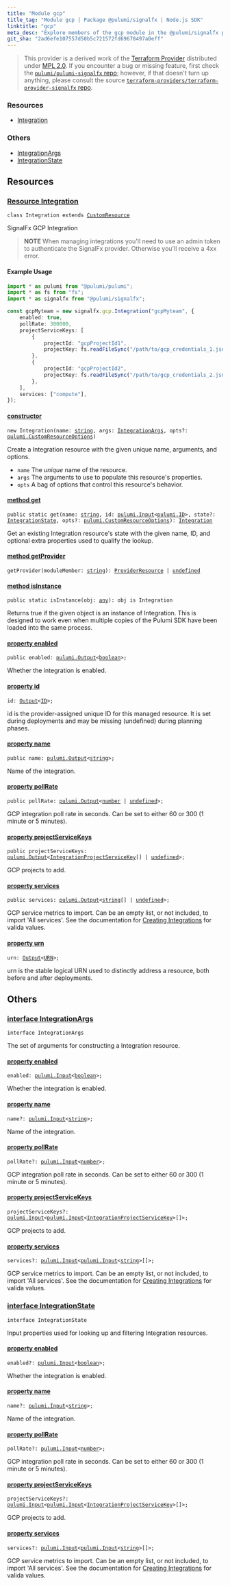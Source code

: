 ```yaml
---
title: "Module gcp"
title_tag: "Module gcp | Package @pulumi/signalfx | Node.js SDK"
linktitle: "gcp"
meta_desc: "Explore members of the gcp module in the @pulumi/signalfx package."
git_sha: "2ad6efe107557d50b5c721572fd69678497a0eff"
---
```


<!-- WARNING: this page was generated by a tool. Do not edit it by hand. -->
<!-- To change it, please see https://github.com/pulumi/docs/tree/master/tools/tscdocgen. -->


> This provider is a derived work of the [Terraform Provider](https://github.com/terraform-providers/terraform-provider-signalfx)
> distributed under [MPL 2.0](https://www.mozilla.org/en-US/MPL/2.0/). If you encounter a bug or missing feature,
> first check the [`pulumi/pulumi-signalfx` repo](https://github.com/pulumi/pulumi-signalfx/issues); however, if that doesn't turn up anything,
> please consult the source [`terraform-providers/terraform-provider-signalfx` repo](https://github.com/terraform-providers/terraform-provider-signalfx/issues).





<h3>Resources</h3>
<ul class="api">
    <li><a href="#Integration"><span class="symbol resource"></span>Integration</a></li>
</ul>


<h3>Others</h3>
<ul class="api">
    <li><a href="#IntegrationArgs"><span class="symbol api"></span>IntegrationArgs</a></li>
    <li><a href="#IntegrationState"><span class="symbol api"></span>IntegrationState</a></li>
</ul>


<h2 id="resources">Resources</h2>
<h3 class="pdoc-module-header" id="Integration" data-link-title="Integration">
    <a href="https://github.com/pulumi/pulumi-signalfx/blob/2ad6efe107557d50b5c721572fd69678497a0eff/sdk/nodejs/gcp/integration.ts#L40">
        Resource <strong>Integration</strong>
    </a>
</h3>

<pre class="highlight"><code><span class='kr'>class</span> <span class='nx'>Integration</span> <span class='kr'>extends</span> <a href='/docs/reference/pkg/nodejs/pulumi/pulumi/#CustomResource'>CustomResource</a></code></pre>

SignalFx GCP Integration

> **NOTE** When managing integrations you'll need to use an admin token to authenticate the SignalFx provider. Otherwise you'll receive a 4xx error.

#### Example Usage



```typescript
import * as pulumi from "@pulumi/pulumi";
import * as fs from "fs";
import * as signalfx from "@pulumi/signalfx";

const gcpMyteam = new signalfx.gcp.Integration("gcpMyteam", {
    enabled: true,
    pollRate: 300000,
    projectServiceKeys: [
        {
            projectId: "gcpProjectId1",
            projectKey: fs.readFileSync("/path/to/gcp_credentials_1.json", "utf-8"),
        },
        {
            projectId: "gcpProjectId2",
            projectKey: fs.readFileSync("/path/to/gcp_credentials_2.json", "utf-8"),
        },
    ],
    services: ["compute"],
});
```

<h4 class="pdoc-member-header" id="Integration-constructor">
<a class="pdoc-child-name" href="https://github.com/pulumi/pulumi-signalfx/blob/2ad6efe107557d50b5c721572fd69678497a0eff/sdk/nodejs/gcp/integration.ts#L86"> <b>constructor</b></a>
</h4>


<pre class="highlight"><code><span class='kd'></span><span class='kd'>new</span> Integration(name: <span class='kd'><a href='https://developer.mozilla.org/en-US/docs/Web/JavaScript/Reference/Global_Objects/String'>string</a></span>, args: <a href='#IntegrationArgs'>IntegrationArgs</a>, opts?: <a href='/docs/reference/pkg/nodejs/pulumi/pulumi/#CustomResourceOptions'>pulumi.CustomResourceOptions</a>)</code></pre>


Create a Integration resource with the given unique name, arguments, and options.

* `name` The _unique_ name of the resource.
* `args` The arguments to use to populate this resource&#39;s properties.
* `opts` A bag of options that control this resource&#39;s behavior.

<h4 class="pdoc-member-header" id="Integration-get">
<a class="pdoc-child-name" href="https://github.com/pulumi/pulumi-signalfx/blob/2ad6efe107557d50b5c721572fd69678497a0eff/sdk/nodejs/gcp/integration.ts#L49">method <b>get</b></a>
</h4>


<pre class="highlight"><code><span class='kd'>public static </span>get(name: <span class='kd'><a href='https://developer.mozilla.org/en-US/docs/Web/JavaScript/Reference/Global_Objects/String'>string</a></span>, id: <a href='/docs/reference/pkg/nodejs/pulumi/pulumi/#Input'>pulumi.Input</a>&lt;<a href='/docs/reference/pkg/nodejs/pulumi/pulumi/#ID'>pulumi.ID</a>&gt;, state?: <a href='#IntegrationState'>IntegrationState</a>, opts?: <a href='/docs/reference/pkg/nodejs/pulumi/pulumi/#CustomResourceOptions'>pulumi.CustomResourceOptions</a>): <a href='#Integration'>Integration</a></code></pre>


Get an existing Integration resource's state with the given name, ID, and optional extra
properties used to qualify the lookup.

<h4 class="pdoc-member-header" id="Integration-getProvider">
<a class="pdoc-child-name" href="https://github.com/pulumi/pulumi-signalfx/blob/2ad6efe107557d50b5c721572fd69678497a0eff/sdk/nodejs/gcp/integration.ts#L40">method <b>getProvider</b></a>
</h4>


<pre class="highlight"><code><span class='kd'></span>getProvider(moduleMember: <span class='kd'><a href='https://developer.mozilla.org/en-US/docs/Web/JavaScript/Reference/Global_Objects/String'>string</a></span>): <a href='/docs/reference/pkg/nodejs/pulumi/pulumi/#ProviderResource'>ProviderResource</a> | <span class='kd'><a href='https://developer.mozilla.org/en-US/docs/Web/JavaScript/Reference/Global_Objects/undefined'>undefined</a></span></code></pre>

<h4 class="pdoc-member-header" id="Integration-isInstance">
<a class="pdoc-child-name" href="https://github.com/pulumi/pulumi-signalfx/blob/2ad6efe107557d50b5c721572fd69678497a0eff/sdk/nodejs/gcp/integration.ts#L60">method <b>isInstance</b></a>
</h4>


<pre class="highlight"><code><span class='kd'>public static </span>isInstance(obj: <span class='kd'><a href='https://www.typescriptlang.org/docs/handbook/basic-types.html#any'>any</a></span>): obj is Integration</code></pre>


Returns true if the given object is an instance of Integration.  This is designed to work even
when multiple copies of the Pulumi SDK have been loaded into the same process.

<h4 class="pdoc-member-header" id="Integration-enabled">
<a class="pdoc-child-name" href="https://github.com/pulumi/pulumi-signalfx/blob/2ad6efe107557d50b5c721572fd69678497a0eff/sdk/nodejs/gcp/integration.ts#L70">property <b>enabled</b></a>
</h4>

<pre class="highlight"><code><span class='kd'>public </span>enabled: <a href='/docs/reference/pkg/nodejs/pulumi/pulumi/#Output'>pulumi.Output</a>&lt;<span class='kd'><a href='https://developer.mozilla.org/en-US/docs/Web/JavaScript/Reference/Global_Objects/Boolean'>boolean</a></span>&gt;;</code></pre>

Whether the integration is enabled.

<h4 class="pdoc-member-header" id="Integration-id">
<a class="pdoc-child-name" href="https://github.com/pulumi/pulumi-signalfx/blob/2ad6efe107557d50b5c721572fd69678497a0eff/sdk/nodejs/gcp/integration.ts#L40">property <b>id</b></a>
</h4>

<pre class="highlight"><code><span class='kd'></span>id: <a href='/docs/reference/pkg/nodejs/pulumi/pulumi/#Output'>Output</a>&lt;<a href='/docs/reference/pkg/nodejs/pulumi/pulumi/#ID'>ID</a>&gt;;</code></pre>

id is the provider-assigned unique ID for this managed resource.  It is set during
deployments and may be missing (undefined) during planning phases.

<h4 class="pdoc-member-header" id="Integration-name">
<a class="pdoc-child-name" href="https://github.com/pulumi/pulumi-signalfx/blob/2ad6efe107557d50b5c721572fd69678497a0eff/sdk/nodejs/gcp/integration.ts#L74">property <b>name</b></a>
</h4>

<pre class="highlight"><code><span class='kd'>public </span>name: <a href='/docs/reference/pkg/nodejs/pulumi/pulumi/#Output'>pulumi.Output</a>&lt;<span class='kd'><a href='https://developer.mozilla.org/en-US/docs/Web/JavaScript/Reference/Global_Objects/String'>string</a></span>&gt;;</code></pre>

Name of the integration.

<h4 class="pdoc-member-header" id="Integration-pollRate">
<a class="pdoc-child-name" href="https://github.com/pulumi/pulumi-signalfx/blob/2ad6efe107557d50b5c721572fd69678497a0eff/sdk/nodejs/gcp/integration.ts#L78">property <b>pollRate</b></a>
</h4>

<pre class="highlight"><code><span class='kd'>public </span>pollRate: <a href='/docs/reference/pkg/nodejs/pulumi/pulumi/#Output'>pulumi.Output</a>&lt;<span class='kd'><a href='https://developer.mozilla.org/en-US/docs/Web/JavaScript/Reference/Global_Objects/Number'>number</a></span> | <span class='kd'><a href='https://developer.mozilla.org/en-US/docs/Web/JavaScript/Reference/Global_Objects/undefined'>undefined</a></span>&gt;;</code></pre>

GCP integration poll rate in seconds. Can be set to either 60 or 300 (1 minute or 5 minutes).

<h4 class="pdoc-member-header" id="Integration-projectServiceKeys">
<a class="pdoc-child-name" href="https://github.com/pulumi/pulumi-signalfx/blob/2ad6efe107557d50b5c721572fd69678497a0eff/sdk/nodejs/gcp/integration.ts#L82">property <b>projectServiceKeys</b></a>
</h4>

<pre class="highlight"><code><span class='kd'>public </span>projectServiceKeys: <a href='/docs/reference/pkg/nodejs/pulumi/pulumi/#Output'>pulumi.Output</a>&lt;<a href='/docs/reference/pkg/nodejs/pulumi/signalfx/types/output/#IntegrationProjectServiceKey'>IntegrationProjectServiceKey</a>[] | <span class='kd'><a href='https://developer.mozilla.org/en-US/docs/Web/JavaScript/Reference/Global_Objects/undefined'>undefined</a></span>&gt;;</code></pre>

GCP projects to add.

<h4 class="pdoc-member-header" id="Integration-services">
<a class="pdoc-child-name" href="https://github.com/pulumi/pulumi-signalfx/blob/2ad6efe107557d50b5c721572fd69678497a0eff/sdk/nodejs/gcp/integration.ts#L86">property <b>services</b></a>
</h4>

<pre class="highlight"><code><span class='kd'>public </span>services: <a href='/docs/reference/pkg/nodejs/pulumi/pulumi/#Output'>pulumi.Output</a>&lt;<span class='kd'><a href='https://developer.mozilla.org/en-US/docs/Web/JavaScript/Reference/Global_Objects/String'>string</a></span>[] | <span class='kd'><a href='https://developer.mozilla.org/en-US/docs/Web/JavaScript/Reference/Global_Objects/undefined'>undefined</a></span>&gt;;</code></pre>

GCP service metrics to import. Can be an empty list, or not included, to import 'All services'. See the documentation for [Creating Integrations](https://developers.signalfx.com/integrations_reference.html#operation/Create%20Integration) for valida values.

<h4 class="pdoc-member-header" id="Integration-urn">
<a class="pdoc-child-name" href="https://github.com/pulumi/pulumi-signalfx/blob/2ad6efe107557d50b5c721572fd69678497a0eff/sdk/nodejs/gcp/integration.ts#L40">property <b>urn</b></a>
</h4>

<pre class="highlight"><code><span class='kd'></span>urn: <a href='/docs/reference/pkg/nodejs/pulumi/pulumi/#Output'>Output</a>&lt;<a href='/docs/reference/pkg/nodejs/pulumi/pulumi/#URN'>URN</a>&gt;;</code></pre>

urn is the stable logical URN used to distinctly address a resource, both before and after
deployments.



<h2 id="apis">Others</h2>
<h3 class="pdoc-module-header" id="IntegrationArgs" data-link-title="IntegrationArgs">
    <a href="https://github.com/pulumi/pulumi-signalfx/blob/2ad6efe107557d50b5c721572fd69678497a0eff/sdk/nodejs/gcp/integration.ts#L156">
        interface <strong>IntegrationArgs</strong>
    </a>
</h3>

<pre class="highlight"><code><span class='kr'>interface</span> <span class='nx'>IntegrationArgs</span></code></pre>

The set of arguments for constructing a Integration resource.

<h4 class="pdoc-member-header" id="IntegrationArgs-enabled">
<a class="pdoc-child-name" href="https://github.com/pulumi/pulumi-signalfx/blob/2ad6efe107557d50b5c721572fd69678497a0eff/sdk/nodejs/gcp/integration.ts#L160">property <b>enabled</b></a>
</h4>

<pre class="highlight"><code><span class='kd'></span>enabled: <a href='/docs/reference/pkg/nodejs/pulumi/pulumi/#Input'>pulumi.Input</a>&lt;<span class='kd'><a href='https://developer.mozilla.org/en-US/docs/Web/JavaScript/Reference/Global_Objects/Boolean'>boolean</a></span>&gt;;</code></pre>

Whether the integration is enabled.

<h4 class="pdoc-member-header" id="IntegrationArgs-name">
<a class="pdoc-child-name" href="https://github.com/pulumi/pulumi-signalfx/blob/2ad6efe107557d50b5c721572fd69678497a0eff/sdk/nodejs/gcp/integration.ts#L164">property <b>name</b></a>
</h4>

<pre class="highlight"><code><span class='kd'></span>name?: <a href='/docs/reference/pkg/nodejs/pulumi/pulumi/#Input'>pulumi.Input</a>&lt;<span class='kd'><a href='https://developer.mozilla.org/en-US/docs/Web/JavaScript/Reference/Global_Objects/String'>string</a></span>&gt;;</code></pre>

Name of the integration.

<h4 class="pdoc-member-header" id="IntegrationArgs-pollRate">
<a class="pdoc-child-name" href="https://github.com/pulumi/pulumi-signalfx/blob/2ad6efe107557d50b5c721572fd69678497a0eff/sdk/nodejs/gcp/integration.ts#L168">property <b>pollRate</b></a>
</h4>

<pre class="highlight"><code><span class='kd'></span>pollRate?: <a href='/docs/reference/pkg/nodejs/pulumi/pulumi/#Input'>pulumi.Input</a>&lt;<span class='kd'><a href='https://developer.mozilla.org/en-US/docs/Web/JavaScript/Reference/Global_Objects/Number'>number</a></span>&gt;;</code></pre>

GCP integration poll rate in seconds. Can be set to either 60 or 300 (1 minute or 5 minutes).

<h4 class="pdoc-member-header" id="IntegrationArgs-projectServiceKeys">
<a class="pdoc-child-name" href="https://github.com/pulumi/pulumi-signalfx/blob/2ad6efe107557d50b5c721572fd69678497a0eff/sdk/nodejs/gcp/integration.ts#L172">property <b>projectServiceKeys</b></a>
</h4>

<pre class="highlight"><code><span class='kd'></span>projectServiceKeys?: <a href='/docs/reference/pkg/nodejs/pulumi/pulumi/#Input'>pulumi.Input</a>&lt;<a href='/docs/reference/pkg/nodejs/pulumi/pulumi/#Input'>pulumi.Input</a>&lt;<a href='/docs/reference/pkg/nodejs/pulumi/signalfx/types/input/#IntegrationProjectServiceKey'>IntegrationProjectServiceKey</a>&gt;[]&gt;;</code></pre>

GCP projects to add.

<h4 class="pdoc-member-header" id="IntegrationArgs-services">
<a class="pdoc-child-name" href="https://github.com/pulumi/pulumi-signalfx/blob/2ad6efe107557d50b5c721572fd69678497a0eff/sdk/nodejs/gcp/integration.ts#L176">property <b>services</b></a>
</h4>

<pre class="highlight"><code><span class='kd'></span>services?: <a href='/docs/reference/pkg/nodejs/pulumi/pulumi/#Input'>pulumi.Input</a>&lt;<a href='/docs/reference/pkg/nodejs/pulumi/pulumi/#Input'>pulumi.Input</a>&lt;<span class='kd'><a href='https://developer.mozilla.org/en-US/docs/Web/JavaScript/Reference/Global_Objects/String'>string</a></span>&gt;[]&gt;;</code></pre>

GCP service metrics to import. Can be an empty list, or not included, to import 'All services'. See the documentation for [Creating Integrations](https://developers.signalfx.com/integrations_reference.html#operation/Create%20Integration) for valida values.

<h3 class="pdoc-module-header" id="IntegrationState" data-link-title="IntegrationState">
    <a href="https://github.com/pulumi/pulumi-signalfx/blob/2ad6efe107557d50b5c721572fd69678497a0eff/sdk/nodejs/gcp/integration.ts#L130">
        interface <strong>IntegrationState</strong>
    </a>
</h3>

<pre class="highlight"><code><span class='kr'>interface</span> <span class='nx'>IntegrationState</span></code></pre>

Input properties used for looking up and filtering Integration resources.

<h4 class="pdoc-member-header" id="IntegrationState-enabled">
<a class="pdoc-child-name" href="https://github.com/pulumi/pulumi-signalfx/blob/2ad6efe107557d50b5c721572fd69678497a0eff/sdk/nodejs/gcp/integration.ts#L134">property <b>enabled</b></a>
</h4>

<pre class="highlight"><code><span class='kd'></span>enabled?: <a href='/docs/reference/pkg/nodejs/pulumi/pulumi/#Input'>pulumi.Input</a>&lt;<span class='kd'><a href='https://developer.mozilla.org/en-US/docs/Web/JavaScript/Reference/Global_Objects/Boolean'>boolean</a></span>&gt;;</code></pre>

Whether the integration is enabled.

<h4 class="pdoc-member-header" id="IntegrationState-name">
<a class="pdoc-child-name" href="https://github.com/pulumi/pulumi-signalfx/blob/2ad6efe107557d50b5c721572fd69678497a0eff/sdk/nodejs/gcp/integration.ts#L138">property <b>name</b></a>
</h4>

<pre class="highlight"><code><span class='kd'></span>name?: <a href='/docs/reference/pkg/nodejs/pulumi/pulumi/#Input'>pulumi.Input</a>&lt;<span class='kd'><a href='https://developer.mozilla.org/en-US/docs/Web/JavaScript/Reference/Global_Objects/String'>string</a></span>&gt;;</code></pre>

Name of the integration.

<h4 class="pdoc-member-header" id="IntegrationState-pollRate">
<a class="pdoc-child-name" href="https://github.com/pulumi/pulumi-signalfx/blob/2ad6efe107557d50b5c721572fd69678497a0eff/sdk/nodejs/gcp/integration.ts#L142">property <b>pollRate</b></a>
</h4>

<pre class="highlight"><code><span class='kd'></span>pollRate?: <a href='/docs/reference/pkg/nodejs/pulumi/pulumi/#Input'>pulumi.Input</a>&lt;<span class='kd'><a href='https://developer.mozilla.org/en-US/docs/Web/JavaScript/Reference/Global_Objects/Number'>number</a></span>&gt;;</code></pre>

GCP integration poll rate in seconds. Can be set to either 60 or 300 (1 minute or 5 minutes).

<h4 class="pdoc-member-header" id="IntegrationState-projectServiceKeys">
<a class="pdoc-child-name" href="https://github.com/pulumi/pulumi-signalfx/blob/2ad6efe107557d50b5c721572fd69678497a0eff/sdk/nodejs/gcp/integration.ts#L146">property <b>projectServiceKeys</b></a>
</h4>

<pre class="highlight"><code><span class='kd'></span>projectServiceKeys?: <a href='/docs/reference/pkg/nodejs/pulumi/pulumi/#Input'>pulumi.Input</a>&lt;<a href='/docs/reference/pkg/nodejs/pulumi/pulumi/#Input'>pulumi.Input</a>&lt;<a href='/docs/reference/pkg/nodejs/pulumi/signalfx/types/input/#IntegrationProjectServiceKey'>IntegrationProjectServiceKey</a>&gt;[]&gt;;</code></pre>

GCP projects to add.

<h4 class="pdoc-member-header" id="IntegrationState-services">
<a class="pdoc-child-name" href="https://github.com/pulumi/pulumi-signalfx/blob/2ad6efe107557d50b5c721572fd69678497a0eff/sdk/nodejs/gcp/integration.ts#L150">property <b>services</b></a>
</h4>

<pre class="highlight"><code><span class='kd'></span>services?: <a href='/docs/reference/pkg/nodejs/pulumi/pulumi/#Input'>pulumi.Input</a>&lt;<a href='/docs/reference/pkg/nodejs/pulumi/pulumi/#Input'>pulumi.Input</a>&lt;<span class='kd'><a href='https://developer.mozilla.org/en-US/docs/Web/JavaScript/Reference/Global_Objects/String'>string</a></span>&gt;[]&gt;;</code></pre>

GCP service metrics to import. Can be an empty list, or not included, to import 'All services'. See the documentation for [Creating Integrations](https://developers.signalfx.com/integrations_reference.html#operation/Create%20Integration) for valida values.


